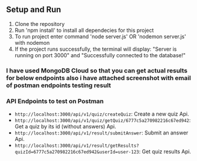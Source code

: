 
## Setup and Run
1. Clone the repository
2. Run 'npm install' to install all dependecies for this project
3. To run project enter command 'node server.js' OR 'nodemon server.js' with nodemon
4. If the project runs successfully, the terminal will display: "Server is running on port 3000" and "Successfully connected to the database!"

### I have used MongoDB Cloud so that you can get actual results for below endpoints also i have attached screenshot with email of postman endpoints testing result

### API Endpoints to test on Postman
- `http://localhost:3000/api/v1/quiz/createQuiz`: Create a new quiz Api.
- `http://localhost:3000/api/v1/quiz/getQuiz/6777c5a270982216c67ed942`: Get a quiz by its id (without answers) Api.
- `http://localhost:3000/api/v1/result/submitAnswer`: Submit an answer Api.
- `http://localhost:3000/api/v1/result/getResults?quizId=6777c5a270982216c67ed942&userId=user-123`: Get quiz results Api.